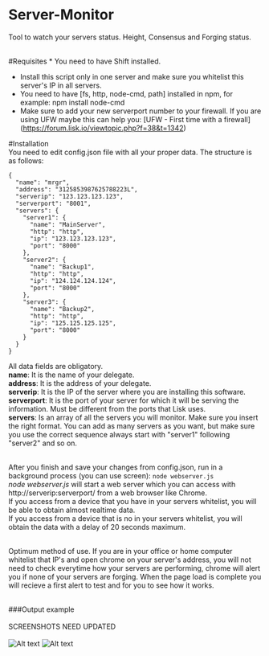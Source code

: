 # Server-Monitor
Tool to watch your servers status. Height, Consensus and Forging status.

<br>
#Requisites
* You need to have Shift installed.<br>

* Install this script only in one server and make sure you whitelist this server's IP in all servers.<br>
* You need to have [fs, http, node-cmd, path] installed in npm, for example: npm install node-cmd<br>
* Make sure to add your new serverport number to your firewall. If you are using UFW maybe this can help you: [UFW - First time with a firewall] (https://forum.lisk.io/viewtopic.php?f=38&t=1342)<br>

#Installation<br>
You need to edit config.json file with all your proper data. The structure is as follows:<br>
```
{
  "name": "mrgr",
  "address": "3125853987625788223L",
  "serverip": "123.123.123.123",
  "serverport": "8001",
  "servers": {
    "server1": {
      "name": "MainServer",
      "http": "http",
      "ip": "123.123.123.123",
      "port": "8000"
    },
    "server2": {
      "name": "Backup1",
      "http": "http",
      "ip": "124.124.124.124",
      "port": "8000"
    },
    "server3": {
      "name": "Backup2",
      "http": "http",
      "ip": "125.125.125.125",
      "port": "8000"
    }
  }
}
```
All data fields are obligatory.<br>
<b>name</b>: It is the name of your delegate.<br>
<b>address</b>: It is the address of your delegate.<br>
<b>serverip</b>: It is the IP of the server where you are installing this software.<br>
<b>serverport</b>: It is the port of your server for which it will be serving the information. Must be different from the ports that Lisk uses.<br>
<b>servers</b>: Is an array of all the servers you will monitor. Make sure you insert the right format. You can add as many servers as you want, but make sure you use the correct sequence always start with "server1" following "server2" and so on.<br><br>

After you finish and save your changes from config.json, run in a background process (you can use screen): `node webserver.js`<br>
<i>node webserver.js</i> will start a web server which you can access with http://serverip:serverport/ from a web browser like Chrome.<br>
If you access from a device that you have in your servers whitelist, you will be able to obtain almost realtime data.<br>
If you access from a device that is no in your servers whitelist, you will obtain the data with a delay of 20 seconds maximum.<br><br>

Optimum method of use. If you are in your office or home computer whitelist that IP's and open chrome on your server's address, you will not need to check everytime how your servers are performing, chrome will alert you if none of your servers are forging. When the page load is complete you will recieve a first alert to test and for you to see how it works.<br><br>

###Output example
<br><br>
SCREENSHOTS NEED UPDATED<br>
<br>
![Alt text](https://github.com/mrgrshift/Server-Monitor/blob/master/resources/Screenshot1.png?raw=true "Screenshot 1")
![Alt text](https://github.com/mrgrshift/Server-Monitor/blob/master/resources/Screenshot2.png?raw=true "Screenshot 2")
